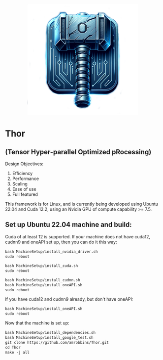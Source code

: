 <div align="center">
<img src="logo.png" title="Thor" alt="Tensor Hyper-Parallel Optimized pRocessing" width="360" height="360">
</div>

# Thor
## (Tensor Hyper-parallel Optimized pRocessing)

Design Objectives:
1. Efficiency
2. Performance
3. Scaling
4. Ease of use
5. Full featured

This framework is for Linux, and is currently being developed using Ubuntu 22.04 and Cuda 12.2, using an Nvidia GPU of compute capability >= 7.5.

## Set up Ubuntu 22.04 machine and build:

Cuda of at least 12 is supported. If your machine does not have cuda12, cudnn9 and oneAPI set up, then you can do it this way:

```shell
bash MachineSetup/install_nvidia_driver.sh
sudo reboot
```

```shell
bash MachineSetup/install_cuda.sh
sudo reboot
```

```shell
bash MachineSetup/install_cudnn.sh
bash MachineSetup/install_oneAPI.sh
sudo reboot
```

If you have cuda12 and cudnn9 already, but don't have oneAPI:

```shell
bash MachineSetup/install_oneAPI.sh
sudo reboot
```

Now that the machine is set up:

```shell
bash MachineSetup/install_dependencies.sh
bash MachineSetup/install_google_test.sh
git clone https://github.com/amrobbins/Thor.git
cd Thor
make -j all
```
